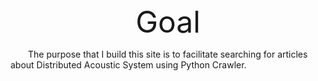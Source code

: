 <div align='center' ><font size='70'>Goal</font></div>

&emsp;&emsp;The purpose that I build this site is to facilitate searching for articles about Distributed Acoustic System using Python Crawler.
